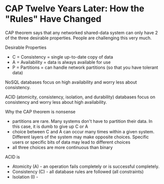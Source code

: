 CAP Twelve Years Later: How the "Rules" Have Changed
=====================================================
CAP theorem says that any networked shared-data system can only have 2 of the three desirable properties. People are challenging this very much.

Desirable Properties
* C = Consistency = single up-to-date copy of data
* A = Availability = data is always available for use
* P = Partitions = can handle network partitions (so that you have tolerant data)


NoSQL databases focus on high availability and worry less about consistency.

ACID (atomicity, consistency, isolation, and durability) databases focus on consistency and worry less about high availability.


Why the CAP theorem is nonsense
* partitions are rare. Many systems don't have to partition their data. In this case, it is dumb to give up C or A
* choice between C and A can occur many times within a given system. Different layers of the system may make opposite choices. Specific users or specific bits of data may lead to different choices
* all three choices are more continuous than binary


ACID is
* Atomicity (A) - an operation fails completely or is successful completely.
* Consistency (C) - all database rules are followed (all constraints)
* Isolation (I) - 
